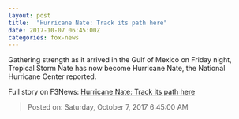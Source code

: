 ```yaml
---
layout: post
title:  "Hurricane Nate: Track its path here"
date: 2017-10-07 06:45:00Z
categories: fox-news
---
```


Gathering strength as it arrived in the Gulf of Mexico on Friday night, Tropical Storm Nate has now become Hurricane Nate, the National Hurricane Center reported.


Full story on F3News: [Hurricane Nate: Track its path here](http://www.f3nws.com/n/TrTA4)

> Posted on: Saturday, October 7, 2017 6:45:00 AM
